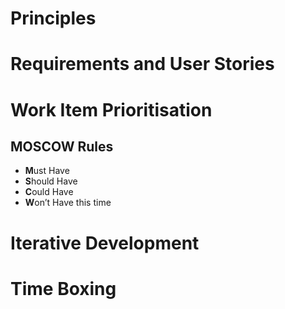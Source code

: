 # Principles

# Requirements and User Stories

# Work Item Prioritisation
## MOSCOW Rules

- **M**ust Have
- **S**hould Have
- **C**ould Have
- **W**on’t Have this time

# Iterative Development

# Time Boxing
